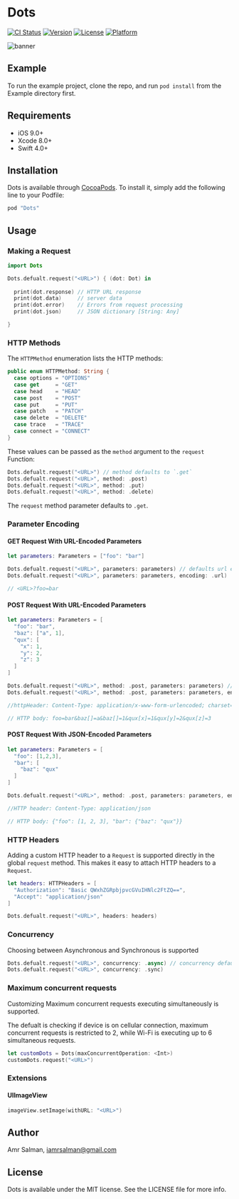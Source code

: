 # Dots

[![CI Status](http://img.shields.io/travis/iAmrSalman/Dots.svg?style=flat)](https://travis-ci.org/iAmrSalman/Dots)
[![Version](https://img.shields.io/cocoapods/v/Dots.svg?style=flat)](http://cocoapods.org/pods/Dots)
[![License](https://img.shields.io/cocoapods/l/Dots.svg?style=flat)](http://cocoapods.org/pods/Dots)
[![Platform](https://img.shields.io/cocoapods/p/Dots.svg?style=flat)](http://cocoapods.org/pods/Dots)

![banner](https://user-images.githubusercontent.com/10261166/31719687-919810aa-b414-11e7-9834-b8463be9e334.png)

## Example

To run the example project, clone the repo, and run `pod install` from the Example directory first.

## Requirements

- iOS 9.0+
- Xcode 8.0+
- Swift 4.0+

## Installation

Dots is available through [CocoaPods](http://cocoapods.org). To install
it, simply add the following line to your Podfile:

```ruby
pod "Dots"
```

## Usage

### Making a Request

```swift
import Dots

Dots.defualt.request("<URL>") { (dot: Dot) in
    
  print(dot.response) // HTTP URL response
  print(dot.data)     // server data
  print(dot.error)    // Errors from request processing
  print(dot.json)     // JSON dictionary [String: Any]

}
```

### HTTP Methods

The `HTTPMethod` enumeration lists the HTTP methods:

```swift
public enum HTTPMethod: String {
  case options = "OPTIONS"
  case get     = "GET"
  case head    = "HEAD"
  case post    = "POST"
  case put     = "PUT"
  case patch   = "PATCH"
  case delete  = "DELETE"
  case trace   = "TRACE"
  case connect = "CONNECT"
}
```

These values can be passed as the `method` argument to the `request` Function:

```swift
Dots.defualt.request("<URL>") // method defaults to `.get`
Dots.defualt.request("<URL>", method: .post)
Dots.defualt.request("<URL>", method: .put)
Dots.defualt.request("<URL>", method: .delete)
```

The `request` method parameter defaults to `.get`.

### Parameter Encoding

#### GET Request With URL-Encoded Parameters

```swift
let parameters: Parameters = ["foo": "bar"]

Dots.defualt.request("<URL>", parameters: parameters) // defaults url encoding
Dots.defualt.request("<URL>", parameters: parameters, encoding: .url)

// <URL>?foo=bar
```

#### POST Request With URL-Encoded Parameters

```swift
let parameters: Parameters = [
  "foo": "bar",
  "baz": ["a", 1],
  "qux": [
    "x": 1,
    "y": 2,
    "z": 3
  ]
]

Dots.defualt.request("<URL>", method: .post, parameters: parameters) // defaults url encoding
Dots.defualt.request("<URL>", method: .post, parameters: parameters, encoding: .url)

//httpHeader: Content-Type: application/x-www-form-urlencoded; charset=utf-8

// HTTP body: foo=bar&baz[]=a&baz[]=1&qux[x]=1&qux[y]=2&qux[z]=3

```

#### POST Request With JSON-Encoded Parameters

```swift
let parameters: Parameters = [
  "foo": [1,2,3],
  "bar": [
    "baz": "qux"
  ]
]

Dots.defualt.request("<URL>", method: .post, parameters: parameters, encoding: .json)

//HTTP header: Content-Type: application/json

// HTTP body: {"foo": [1, 2, 3], "bar": {"baz": "qux"}}

```

### HTTP Headers

Adding a custom HTTP header to a `Request` is supported directly in the global `request` method. This makes it easy to attach HTTP headers to a `Request`.

```swift
let headers: HTTPHeaders = [
  "Authorization": "Basic QWxhZGRpbjpvcGVuIHNlc2FtZQ==",
  "Accept": "application/json"
]

Dots.defualt.request("<URL>", headers: headers)
```

### Concurrency

Choosing between Asynchronous and Synchronous is supported

```swift
Dots.defualt.request("<URL>", concurrency: .async) // concurrency defaults to `.async`
Dots.defualt.request("<URL>", concurrency: .sync)
```

### Maximum concurrent requests

Customizing Maximum concurrent requests executing simultaneously is supported.

The defualt is checking if device is on cellular connection, maximum concurrent requests is restricted to 2, while Wi-Fi is executing up to 6 simultaneous requests.

```swift
let customDots = Dots(maxConcurrentOperation: <Int>)
customDots.request("<URL>") 
```

### Extensions

#### UIImageView

```swift
imageView.setImage(withURL: "<URL>")
```

## Author

Amr Salman, iamrsalman@gmail.com

## License

Dots is available under the MIT license. See the LICENSE file for more info.
